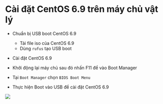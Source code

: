 # Cài đặt CentOS 6.9 trên máy chủ vật lý

-  Chuẩn bị USB boot CentOS 6.9
    - Tải file iso của CentOS 6.9
    - Dùng ```rufus``` tạo USB boot

- Cài đặt CentOS 6.9

- Khởi động lại máy chủ sau đó nhấn F11 để vào Boot Manager

- Tại ```Boot Manager``` chọn ```BIOS Boot Menu```

- Thực hiện Boot vào USB để cài đặt CentOS 6.9

![](./images/)